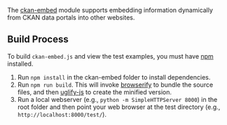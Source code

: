 The [ckan-embed](http://github.com/datalets/ckan-embed) module supports embedding information dynamically from CKAN data portals into other websites.

## Build Process

To build `ckan-embed.js` and view the test examples, you must have [npm](https://www.npmjs.com/) installed.

1. Run `npm install` in the ckan-embed folder to install dependencies.
2. Run `npm run build`. This will invoke [browserify](http://browserify.org/) to bundle the source files, and then [uglify-js](http://lisperator.net/uglifyjs/) to create the minified version.
3. Run a local webserver (e.g., `python -m SimpleHTTPServer 8000`) in the root folder and then point your web browser at the test directory (e.g., `http://localhost:8000/test/`).

